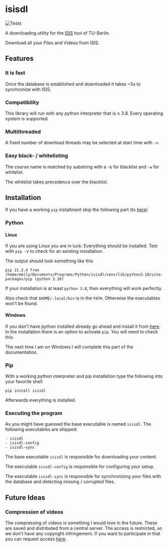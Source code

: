 # isisdl

![Tests](https://github.com/Emily3403/isisdl/actions/workflows/tests.yml/badge.svg)

A downloading utility for the [ISIS](https://isis.tu-berlin.de/) tool of TU-Berlin.

Download all your Files and Videos from ISIS.

## Features

### It is fast

Once the database is established and downloaded it takes ~5s to synchronize with ISIS.

### Compatibility

This library will run with any python interpreter that is ≥ 3.8. Every operating system is supported.

### Multithreaded

A fixed number of download threads may be selected at start time with `-n`.

### Easy black- / whitelisting

The course name is matched by substring with a `-b` for blacklist and `-w` for whitelist.

The whitelist takes precedence over the blacklist.

## Installation

If you have a working `pip` installment skip the following part (to [here](#Pip))

### Python

#### Linux

If you are using Linux you are in luck: Everything should be installed. Test with `pip -V` to check for an existing
installation.

The output should look something like this

```
pip 21.2.4 from /home/emily/Documents/Programs/Python/isisdl/venv/lib/python3.10/site-packages/pip (python 3.10)
```

If your installation is at least `python 3.8`, then everything will work perfectly.

Also check that `$HOME/.local/bin` is in the `PATH`. Otherwise the executables won't be found.

#### Windows

If you don't have python installed already go ahead and install it
from [here](https://www.python.org/ftp/python/3.9.9/python-3.9.9-amd64.exe). In the installation there is an option to
activate `pip`. You will need to check this.

The next time I am on Windows I will complete this part of the documentation.

### Pip

With a working python interpreter and pip installation type the following into your favorite shell

```shell
pip install isisdl
```

Afterwards everything is installed.

### Executing the program

As you might have guessed the base executable is named `isisdl`. The following executables are shipped:

```
- isisdl
- isisdl-config
- isisdl-sync
```

The base executable `isisdl` is responsible for downloading your content.

The executable `isisdl-config` is responsible for configuring your setup.

The executable `isisdl-sync` is responsible for synchronizing your files with the database and detecting missing /
corrupted files.

## Future Ideas

### Compression of videos

The compressing of videos is something I would love in the future. These are saved and distributed from a central
server. The access is restricted, so we don't have any copyright infringement. If you want to participate in that you
can request access [here](https://www.youtube.com/watch?v=dQw4w9WgXcQ). 